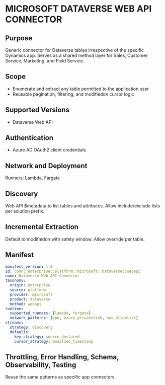 # MICROSOFT DATAVERSE WEB API CONNECTOR

## Purpose
Generic connector for Dataverse tables irrespective of the specific Dynamics app. Serves as a shared method layer for Sales, Customer Service, Marketing, and Field Service.

## Scope
- Enumerate and extract any table permitted to the application user
- Reusable pagination, filtering, and modifiedon cursor logic

## Supported Versions
- Dataverse Web API

## Authentication
- Azure AD OAuth2 client credentials

## Network and Deployment
Runners: Lambda, Fargate

## Discovery
Web API $metadata to list tables and attributes. Allow include/exclude lists per solution prefix.

## Incremental Extraction
Default to modifiedon with safety window. Allow override per table.

## Manifest
```yaml
manifest_version: 1.0
id: conn::enterprise::platform::microsoft::dataverse::webapi
name: Dataverse Web API Connector
taxonomy:
  origin: enterprise
  source: platform
  provider: microsoft
  product: dataverse
  method: webapi
runtime:
  supported_runners: [lambda, fargate]
  network_patterns: [vpn, azure_privatelink, nat_allowlist]
streams:
  strategy: discovery
  defaults:
    key_strategy: source_declared
    cursor_strategy: modified_timestamp
```

## Throttling, Error Handling, Schema, Observability, Testing
Reuse the same patterns as specific app connectors.
